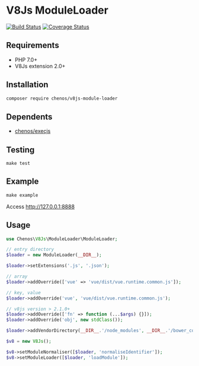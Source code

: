 # V8Js ModuleLoader

[![Build Status](https://travis-ci.org/chenos/v8js-module-loader.svg?branch=master)](https://travis-ci.org/chenos/v8js-module-loader) [![Coverage Status](https://coveralls.io/repos/github/chenos/v8js-module-loader/badge.svg?branch=master)](https://coveralls.io/github/chenos/v8js-module-loader?branch=master)

## Requirements

- PHP 7.0+
- V8Js extension 2.0+

## Installation

```sh
composer require chenos/v8js-module-loader
```

## Dependents

- [chenos/execjs](https://github.com/chenos/execjs)

## Testing

```
make test
```

## Example

```php
make example
```

Access http://127.0.0.1:8888

## Usage

```php
use Chenos\V8Js\ModuleLoader\ModuleLoader;

// entry directory
$loader = new ModuleLoader(__DIR__);

$loader->setExtensions('.js', '.json');

// array
$loader->addOverride(['vue' => 'vue/dist/vue.runtime.common.js']);

// key, value
$loader->addOverride('vue', 'vue/dist/vue.runtime.common.js');

// v8js version > 2.1.0+
$loader->addOverride(['fn' => function (...$args) {}]);
$loader->addOverride('obj', new stdClass());

$loader->addVendorDirectory(__DIR__.'/node_modules', __DIR__.'/bower_components');

$v8 = new V8Js();

$v8->setModuleNormaliser([$loader, 'normaliseIdentifier']);
$v8->setModuleLoader([$loader, 'loadModule']);
```
